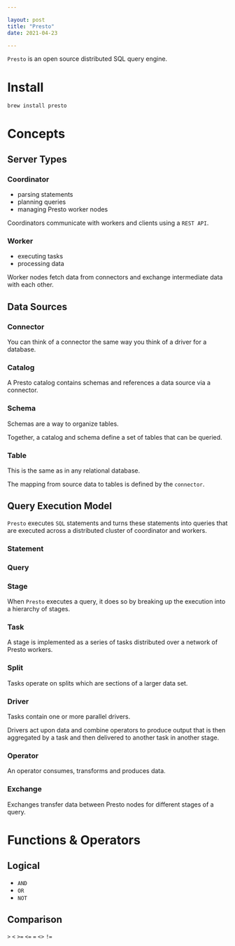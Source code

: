```yaml
---

layout: post
title: "Presto"
date: 2021-04-23

---
```


`Presto` is an open source distributed SQL query engine.

# Install 

```
brew install presto
```

# Concepts

## Server Types

### Coordinator

- parsing statements
- planning queries
- managing Presto worker nodes

Coordinators communicate with workers and clients using a `REST API`.

### Worker

- executing tasks
- processing data

Worker nodes fetch data from connectors and exchange intermediate data with each other. 

## Data Sources

### Connector

You can think of a connector the same way you think of a driver for a database.

### Catalog

A Presto catalog contains schemas and references a data source via a connector.

### Schema

Schemas are a way to organize tables.

Together, a catalog and schema define a set of tables that can be queried.

### Table

This is the same as in any relational database.

The mapping from source data to tables is defined by the `connector`.

## Query Execution Model

`Presto` executes `SQL` statements and turns these statements into queries that are executed across a distributed cluster of coordinator and workers.

### Statement
### Query
### Stage

When `Presto` executes a query, it does so by breaking up the execution into a hierarchy of stages.

### Task

A stage is implemented as a series of tasks distributed over a network of Presto workers.

### Split

Tasks operate on splits which are sections of a larger data set.

### Driver

Tasks contain one or more parallel drivers. 

Drivers act upon data and combine operators to produce output that is then aggregated by a task and then delivered to another task in another stage.

### Operator

An operator consumes, transforms and produces data.

### Exchange

Exchanges transfer data between Presto nodes for different stages of a query.

# Functions & Operators

## Logical

- `AND`
- `OR`
- `NOT`

## Comparison

`>` `<`
`>=` `<=`
`=` `<>` `!=`